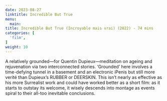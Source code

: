 ```yaml
---
date: 2023-08-27
linktitle: Incredible But True
menu:
  main:
title: Incredible But True (Incroyable mais vrai) (2022) - 74 mins
categories: [
  'film',
]
weight: 10
---
```


A relatively grounded—for Quentin Dupieux—meditation on ageing and rejuvenation via two interconnected stories. ‘Grounded’ here involves a time-defying tunnel in a basement and an electronic iPenis but still more verité than Dupieux’s RUBBER or DEERSKIN. This isn’t nearly as effective as his more Surrealist work and could have worked better as a short film: as it starts to outstay its welcome, it wisely descends into montage as events spiral to their all-too inevitable conclusions.

